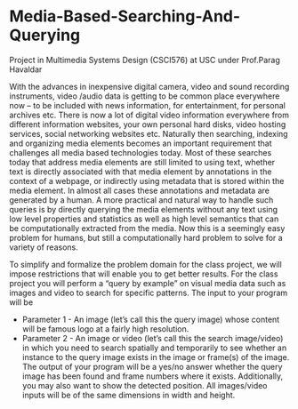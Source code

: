 Media-Based-Searching-And-Querying
==================================

Project in Multimedia Systems Design (CSCI576) at USC under Prof.Parag Havaldar

With the advances in inexpensive digital camera, video and sound recording instruments, video /audio data is getting to be common place everywhere now – to be included with news information, for entertainment, for personal archives etc. 
There is now a lot of digital video information everywhere from different information websites, your own personal hard disks, video hosting services, social networking websites etc. 
Naturally then searching, indexing and organizing media elements becomes an important requirement that challenges all media based technologies today. 
Most of these searches today that address media elements are still limited to using text, whether text is directly associated with that media element by annotations in the context of a webpage, or indirectly using metadata that is stored within the media element. 
In almost all cases these annotations and metadata are generated by a human. 
A more practical and natural way to handle such queries is by directly querying the media elements without any text using low level properties and statistics as well as high level semantics that can be computationally extracted from the media.
Now this is a seemingly easy problem for humans, but still a computationally hard problem to solve for a variety of reasons. 

To simplify and formalize the problem domain for the class project, we will impose restrictions that will enable you to get better results. 
For the class project you will perform a “query by example” on visual media data such as images and video to search for specific patterns. 
The input to your program will be
* Parameter 1 - An image (let’s call this the query image) whose content will be famous logo at a fairly high resolution.
* Parameter 2 - An image or video (let’s call this the search image/video) in which you need to search spatially and temporarily to see whether an instance to the query image exists in the image or frame(s) of the image.
The output of your program will be a yes/no answer whether the query image has been found and frame numbers where it exists. 
Additionally, you may also want to show the detected position. 
All images/video inputs will be of the same dimensions in width and height.